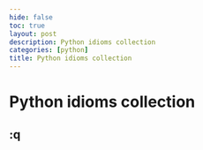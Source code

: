 ```yaml
---
hide: false
toc: true
layout: post
description: Python idioms collection 
categories: [python]
title: Python idioms collection
---
```


# Python idioms collection

## :q

